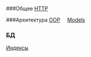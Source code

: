 
###Общее
[HTTP](HTTP.md)

###Архитектура
[OOP](OOP.md)&nbsp;&nbsp;&nbsp;&nbsp;&nbsp;[Models](models.md)

### БД
[Индексы](indexes.md)